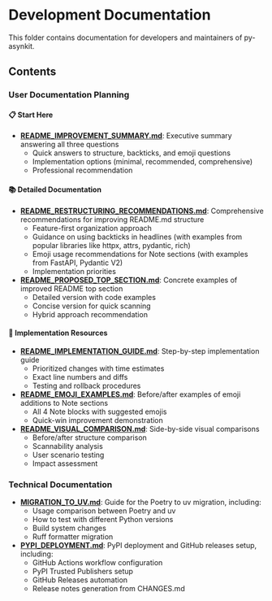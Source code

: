 # Development Documentation

This folder contains documentation for developers and maintainers of py-asynkit.

## Contents

### User Documentation Planning

#### 📋 Start Here
- **[README_IMPROVEMENT_SUMMARY.md](README_IMPROVEMENT_SUMMARY.md)**: Executive summary answering all three questions
  - Quick answers to structure, backticks, and emoji questions
  - Implementation options (minimal, recommended, comprehensive)
  - Professional recommendation

#### 📚 Detailed Documentation
- **[README_RESTRUCTURING_RECOMMENDATIONS.md](README_RESTRUCTURING_RECOMMENDATIONS.md)**: Comprehensive recommendations for improving README.md structure
  - Feature-first organization approach
  - Guidance on using backticks in headlines (with examples from popular libraries like httpx, attrs, pydantic, rich)
  - Emoji usage recommendations for Note sections (with examples from FastAPI, Pydantic V2)
  - Implementation priorities
- **[README_PROPOSED_TOP_SECTION.md](README_PROPOSED_TOP_SECTION.md)**: Concrete examples of improved README top section
  - Detailed version with code examples
  - Concise version for quick scanning
  - Hybrid approach recommendation

#### 🔧 Implementation Resources
- **[README_IMPLEMENTATION_GUIDE.md](README_IMPLEMENTATION_GUIDE.md)**: Step-by-step implementation guide
  - Prioritized changes with time estimates
  - Exact line numbers and diffs
  - Testing and rollback procedures
- **[README_EMOJI_EXAMPLES.md](README_EMOJI_EXAMPLES.md)**: Before/after examples of emoji additions to Note sections
  - All 4 Note blocks with suggested emojis
  - Quick-win improvement demonstration
- **[README_VISUAL_COMPARISON.md](README_VISUAL_COMPARISON.md)**: Side-by-side visual comparisons
  - Before/after structure comparison
  - Scannability analysis
  - User scenario testing
  - Impact assessment

### Technical Documentation
- **[MIGRATION_TO_UV.md](MIGRATION_TO_UV.md)**: Guide for the Poetry to uv migration, including:
  - Usage comparison between Poetry and uv
  - How to test with different Python versions
  - Build system changes
  - Ruff formatter migration
- **[PYPI_DEPLOYMENT.md](PYPI_DEPLOYMENT.md)**: PyPI deployment and GitHub releases setup, including:
  - GitHub Actions workflow configuration
  - PyPI Trusted Publishers setup
  - GitHub Releases automation
  - Release notes generation from CHANGES.md
